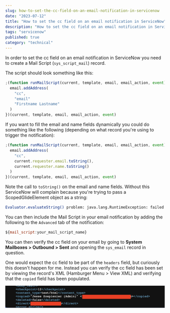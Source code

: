 ```yaml
---
slug: how-to-set-the-cc-field-on-an-email-notification-in-servicenow
date: "2023-07-12"
title: "How to set the cc field on an email notification in ServiceNow"
description: "How to set the cc field on an email notification in ServiceNow"
tags: "servicenow"
published: true
category: "technical"
---
```


In order to set the cc field on an email notification in ServiceNow you need to create a Mail Script (`sys_script_mail`) record.

The script should look something like this:

```js
;(function runMailScript(current, template, email, email_action, event) {
  email.addAddress(
    "cc",
    "email"
    "Firstname Lastname"
  )
})(current, template, email, email_action, event)
```

If you want to fill the email and name fields dynamically you could do something like the following (depending on what record you're using to trigger the notification):

```js
;(function runMailScript(current, template, email, email_action, event) {
  email.addAddress(
    "cc",
    current.requester.email.toString(),
    current.requester.name.toString()
  )
})(current, template, email, email_action, event)
```

Note the call to `toString()` on the email and name fields. Without this ServiceNow will complain because you're trying to pass a ScopedGlideElement object as a string:

```bash
Evaluator.evaluateString() problem: java.lang.RuntimeException: failed to coerce com.glide.script.fencing.ScopedGlideElement to desired type java.lang.String:
```

You can then include the Mail Script in your email notification by adding the following to the `Advanced` tab of the notification:

```js
${mail_script:your_mail_script_name}
```

You can then verify the cc field on your email by going to **System Mailboxes > Outbound > Sent** and opening the `sys_email` record in question.

One would expect the cc field to be part of the `headers` field, but curiously this doesn't happen for me. Instead you can verify the cc field has been set by viewing the record's XML (Hamburger Menu > View XML) and verifying that the `copied` field has been populated.

![](images/20230712175032.png)
